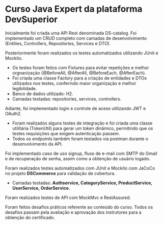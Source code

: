 # Curso Java Expert da plataforma DevSuperior #

Inicialmente foi criada uma API Rest denominada DS-catalog. Foi implementado um CRUD completo com camadas de desenvolvimento (Entities, Controllers, Repositories, Services e DTO). 

Posteriormente foram realizados os testes automatizados utilizando JUnit e Mockito.
- Os testes foram feitos com Fixtures para evitar repetições e melhor orgnanização (@BeforeAll, @AfterAll, @BeforeEach, @AfterEach).
- Foi criada uma classe Factory para a criação de entidades e DTOs utilizados nos testes, conferindo maior organização e melhor legibilidade.
- Banco de dados utilizado: H2.
- Camadas testadas: repositories, services, controllers.
  
Adiante, foi implementado login e controle de aceso utilizando JWT e OAuth2. 
- Foram realizados alguns testes de integração e foi criada uma classe utilitária (TokenUtil) para gerar um token dinâmico, permitindo que os testes requisições que exigem autenticação passem.
- Todos os endpoints também foram testados via postman durante o desenvolvimento da API.

Foi implementado caso de uso signup, fluxo de e-mail com SMTP do Gmail e de recuperação de senha, assim como a obtenção de usuário logado.

Foram realizados testes automatizados com JUnit e Mockito com JaCoCo no projeto <b>DSCommerce</b> para validação de cobertura. 
- Camadas testadas: <b>Authservice, CategoryService, ProductService, UserService, OrderService.</b>

Foram realizados testes de API com MockMvc e RestAssured.

Foram feitos desafios práticos referente ao conteúdo do curso. Todos os desafios passam pela avaliação e aprovação dos instrutores para a obtenção do certificado.
